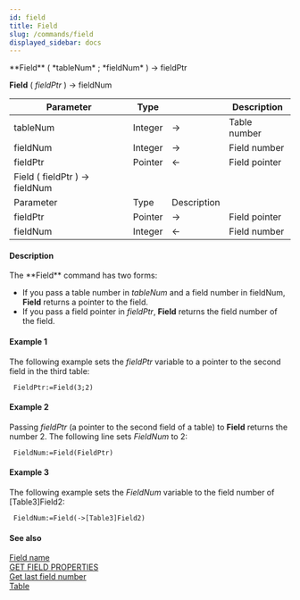 ```yaml
---
id: field
title: Field
slug: /commands/field
displayed_sidebar: docs
---
```


<!--REF #_command_.Field.Syntax-->**Field** ( *tableNum* ; *fieldNum* ) -> fieldPtr  <br/>
**Field** ( *fieldPtr* ) -> fieldNum<!-- END REF-->
<!--REF #_command_.Field.Params-->
| Parameter | Type |  | Description |
| --- | --- | --- | --- |
| tableNum | Integer | &rarr; | Table number |
| fieldNum | Integer | &rarr; | Field number |
| fieldPtr | Pointer | &larr; | Field pointer |
| Field ( fieldPtr ) -> fieldNum |
| Parameter | Type | Description |
| fieldPtr | Pointer | &rarr; | Field pointer |
| fieldNum | Integer | &larr; | Field number |

<!-- END REF-->

#### Description 

<!--REF #_command_.Field.Summary-->The **Field** command has two forms:

* If you pass a table number in *tableNum* and a field number in fieldNum, **Field** returns a pointer to the field.<!-- END REF-->
* If you pass a field pointer in *fieldPtr*, **Field** returns the field number of the field.

#### Example 1 

The following example sets the *fieldPtr* variable to a pointer to the second field in the third table:

```4d
 FieldPtr:=Field(3;2)
```

#### Example 2 

Passing *fieldPtr* (a pointer to the second field of a table) to **Field** returns the number 2\. The following line sets *FieldNum* to 2:

```4d
 FieldNum:=Field(FieldPtr)
```

#### Example 3 

The following example sets the *FieldNum* variable to the field number of \[Table3\]Field2:

```4d
 FieldNum:=Field(->[Table3]Field2)
```

#### See also 

[Field name](field-name.md)  
[GET FIELD PROPERTIES](get-field-properties.md)  
[Get last field number](get-last-field-number.md)  
[Table](table.md)  